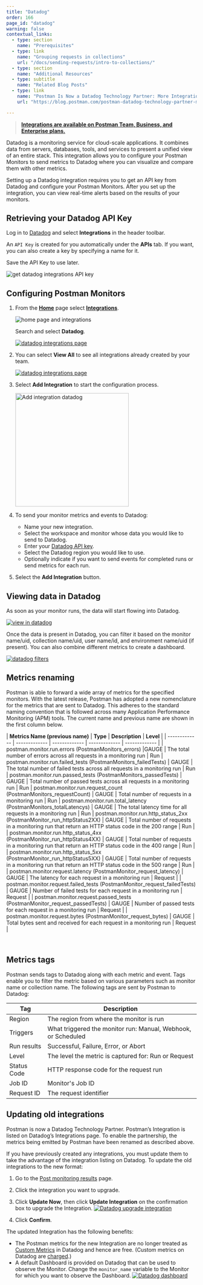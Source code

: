 ```yaml
---
title: "Datadog"
order: 166
page_id: "datadog"
warning: false
contextual_links:
  - type: section
    name: "Prerequisites"
  - type: link
    name: "Grouping requests in collections"
    url: "/docs/sending-requests/intro-to-collections/"
  - type: section
    name: "Additional Resources"
  - type: subtitle
    name: "Related Blog Posts"
  - type: link
    name: "Postman Is Now a Datadog Technology Partner: More Integration Features"
    url: "https://blog.postman.com/postman-datadog-technology-partner-more-integration-features/"

---
```


> **[Integrations are available on Postman Team, Business, and Enterprise plans.](https://www.postman.com/pricing/)**

Datadog is a monitoring service for cloud-scale applications. It combines data from servers, databases, tools, and services to present a unified view of an entire stack. This integration allows you to configure your Postman Monitors to send metrics to Datadog where you can visualize and compare them with other metrics.

Setting up a Datadog integration requires you to get an API key from Datadog and configure your Postman Monitors. After you set up the integration, you can view real-time alerts based on the results of your monitors.

## Retrieving your Datadog API Key

Log in to [Datadog](https://app.datadoghq.com/account/settings#api) and select **Integrations** in the header toolbar.

An `API Key` is created for you automatically under the **APIs** tab. If you want, you can also create a key by specifying a name for it.

Save the API Key to use later.

![get datadog integrations API key](https://assets.postman.com/postman-docs/datadog-get-api-key-bb.jpg)

## Configuring Postman Monitors

1. From the **[Home](https://go.postman.co/home)** page select **[Integrations](https://go.postman.co/integrations)**.

    ![home page and integrations](https://assets.postman.com/postman-docs/home-integrations.jpg)

    Search and select **Datadog**.

    [![datadog integrations page](https://assets.postman.com/postman-docs/datadog-all-search.jpg)](https://assets.postman.com/postman-docs/datadog-all-search.jpg)

1. You can select **View All** to see all integrations already created by your team.

   [![datadog integrations page](https://assets.postman.com/postman-docs/datadog-details.jpg)](https://assets.postman.com/postman-docs/datadog-details.jpg)

1. Select **Add Integration** to start the configuration process.

   <img alt="Add integration datadog" src="https://assets.postman.com/postman-docs/datadog-save-add-integration.jpg" width="300px"/>

1. To send your monitor metrics and events to Datadog:

   * Name your new integration.
   * Select the workspace and monitor whose data you would like to send to Datadog.
   * Enter your [Datadog API key](https://docs.datadoghq.com/account_management/api-app-keys/).
   * Select the Datadog region you would like to use.
   * Optionally indicate if you want to send events for completed runs or send metrics for each run.

1. Select the **Add Integration** button.

## Viewing data in Datadog

As soon as your monitor runs, the data will start flowing into Datadog.

[![view in datadog](https://assets.postman.com/postman-docs/datadog-monitor-alerts.jpg)](https://assets.postman.com/postman-docs/datadog-monitor-alerts.jpg)

Once the data is present in Datadog, you can filter it based on the monitor name/uid, collection name/uid, user name/id, and environment name/uid (if present). You can also combine different metrics to create a dashboard.

[![datadog filters](https://assets.postman.com/postman-docs/58831776.png)](https://assets.postman.com/postman-docs/58831776.png)

## Metrics renaming

Postman is able to forward a wide array of metrics for the specified monitors. With the latest release, Postman has adopted a new nomenclature for the metrics that are sent to Datadog.
This adheres to the standard naming convention that is followed across many Application Performance Monitoring (APM) tools. The current name and previous name are shown in the first column below.

| **Metrics Name (previous name)**          |       **Type**         | **Description**         | **Level**         |
| ------------- | ------------- | ------------- | ------------- | ------------- |
| postman.monitor.run.errors (PostmanMonitors\_errors) |GAUGE   | The total number of errors across all requests in a monitoring run | Run
| postman.monitor.run.failed\_tests (PostmanMonitors\_failedTests)  | GAUGE  | The total number of failed tests across all requests in a monitoring run | Run
| postman.monitor.run.passed\_tests (PostmanMonitors\_passedTests) | GAUGE  | Total number of passed tests across all requests in a monitoring run | Run
| postman.monitor.run.request\_count (PostmanMonitors\_requestCount) | GAUGE  | Total number of requests in a monitoring run | Run
| postman.monitor.run.total\_latency (PostmanMonitors\_totalLatencys)  | GAUGE  | The total latency time for all requests in a monitoring run | Run
| postman.monitor.run.http\_status\_2xx (PostmanMonitor\_run\_httpStatus2XX) | GAUGE  | Total number of requests in a monitoring run that return an HTTP status code in the 200 range  | Run  |
| postman.monitor.run.http\_status\_4xx (PostmanMonitor\_run\_httpStatus4XX)  | GAUGE  | Total number of requests in a monitoring run that return an HTTP status code in the 400 range  | Run  |
| postman.monitor.run.http\_status\_5xx (PostmanMonitor\_run\_httpStatus5XX)  | GAUGE  | Total number of requests in a monitoring run that return an HTTP status code in the 500 range  | Run  |
| postman.monitor.request.latency (PostmanMonitor\_request\_latency)  | GAUGE  | The latency for each request in a monitoring run  | Request  |
| postman.monitor.request.failed\_tests (PostmanMonitor\_request\_failedTests) | GAUGE  | Number of failed tests for each request in a monitoring run  | Request  |
| postman.monitor.request.passed\_tests (PostmanMonitor\_request\_passedTests) | GAUGE  | Number of passed tests for each request in a monitoring run  | Request  |
| postman.monitor.request.bytes (PostmanMonitor\_request\_bytes) | GAUGE  | Total bytes sent and received for each request in a monitoring run  | Request |

<br />

## Metrics tags

Postman sends tags to Datadog along with each metric and event. Tags enable you to filter the metric based on various parameters such as monitor name or collection name. The following tags are sent by Postman to Datadog:

| **Tag**          | **Description**
| ------------- | -------------
| Region | The region from where the monitor is run
| Triggers | What triggered the monitor run: Manual, Webhook, or Scheduled
| Run results | Successful, Failure, Error, or Abort
| Level | The level the metric is captured for: Run or Request
| Status Code | HTTP response code for the request run
| Job ID | Monitor's Job ID
| Request ID | The request identifier

## Updating old integrations

Postman is now a Datadog Technology Partner. Postman’s Integration is listed on Datadog’s Integrations page. To enable the partnership, the metrics being emitted by Postman have been renamed as described above.

If you have previously created any integrations, you must update them to take the advantage of the integration listing on Datadog. To update the old integrations to the new format:

1. Go to the [Post monitoring results](https://go.postman.co/integrations/service/datadog/monitor_run_datadog) page.

1. Click the integration you want to upgrade.

1. Click **Update Now**, then click **Update Integration** on the confirmation box to upgrade the Integration.
  [![Datadog upgrade integration](https://assets.postman.com/postman-docs/datadog-integration-upgrade.jpg)](https://assets.postman.com/postman-docs/datadog-integration-upgrade.jpg)
1. Click **Confirm**.

The updated Integration has the following benefits:

* The Postman metrics for the new Integration are no longer treated as [Custom Metrics](https://docs.datadoghq.com/developers/metrics/) in Datadog and hence are free. (Custom metrics on Datadog are [charged](https://docs.datadoghq.com/account_management/billing/custom_metrics/?tab=countrategauge).)
* A default Dashboard is provided on Datadog that can be used to observe the Monitor. Change the `monitor_name` variable to the Monitor for which you want to observe the Dashboard.
  [![Datadog dashboard](https://assets.postman.com/postman-docs/datadog-dashboard.jpg)](https://assets.postman.com/postman-docs/datadog-dashboard.jpg)

